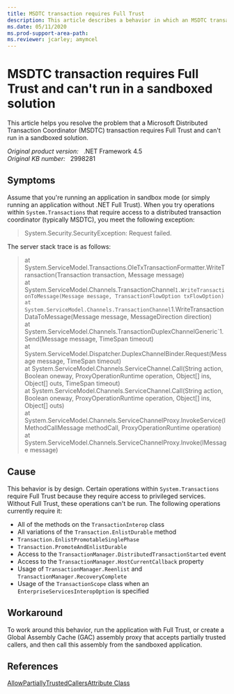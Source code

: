 ```yaml
---
title: MSDTC transaction requires Full Trust
description: This article describes a behavior in which an MSDTC transaction requires Full Trust and can't run in a sandboxed solution.
ms.date: 05/11/2020
ms.prod-support-area-path: 
ms.reviewer: jcarley; amymcel
---
```

# MSDTC transaction requires Full Trust and can't run in a sandboxed solution

This article helps you resolve the problem that a Microsoft Distributed Transaction Coordinator (MSDTC) transaction requires Full Trust and can't run in a sandboxed solution.

_Original product version:_ &nbsp; .NET Framework 4.5  
_Original KB number:_ &nbsp; 2998281

## Symptoms

Assume that you're running an application in sandbox mode (or simply running an application without .NET Full Trust). When you try operations within `System.Transactions` that require access to a distributed transaction coordinator (typically MSDTC), you meet the following exception:

> System.Security.SecurityException: Request failed.

The server stack trace is as follows:

> at System.ServiceModel.Transactions.OleTxTransactionFormatter.WriteTransaction(Transaction transaction, Message message)  
> at System.ServiceModel.Channels.TransactionChannel`1.WriteTransactionToMessage(Message message, TransactionFlowOption txFlowOption)  
> at System.ServiceModel.Channels.TransactionChannel`1.WriteTransactionDataToMessage(Message message, MessageDirection direction)  
> at System.ServiceModel.Channels.TransactionDuplexChannelGeneric`1.Send(Message message, TimeSpan timeout)  
> at System.ServiceModel.Dispatcher.DuplexChannelBinder.Request(Message message, TimeSpan timeout)  
> at System.ServiceModel.Channels.ServiceChannel.Call(String action, Boolean oneway, ProxyOperationRuntime operation, Object[] ins, Object[] outs, TimeSpan timeout)  
> at System.ServiceModel.Channels.ServiceChannel.Call(String action, Boolean oneway, ProxyOperationRuntime operation, Object[] ins, Object[] outs)  
> at System.ServiceModel.Channels.ServiceChannelProxy.InvokeService(IMethodCallMessage methodCall, ProxyOperationRuntime operation)
at System.ServiceModel.Channels.ServiceChannelProxy.Invoke(IMessage message)

## Cause

This behavior is by design. Certain operations within `System.Transactions` require Full Trust because they require access to privileged services. Without Full Trust, these operations can't be run. The following operations currently require it:

- All of the methods on the `TransactionInterop` class
- All variations of the `Transaction.EnlistDurable` method
- `Transaction.EnlistPromotableSinglePhase`
- `Transaction.PromoteAndEnlistDurable`
- Access to the `TransactionManager.DistributedTransactionStarted` event
- Access to the `TransactionManager.HostCurrentCallback` property
- Usage of `TransactionManager.Reenlist` and `TransactionManager.RecoveryComplete`
- Usage of the `TransactionScope` class when an `EnterpriseServicesInteropOption` is specified

## Workaround

To work around this behavior, run the application with Full Trust, or create a Global Assembly Cache (GAC) assembly proxy that accepts partially trusted callers, and then call this assembly from the sandboxed application.

## References

[AllowPartiallyTrustedCallersAttribute Class](/dotnet/api/system.security.allowpartiallytrustedcallersattribute)
